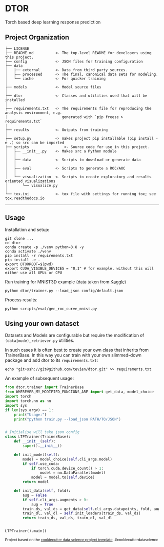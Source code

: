 DTOR
==============================

Torch based deep learning response prediction

Project Organization
------------

    ├── LICENSE
    ├── README.md          <- The top-level README for developers using this project.
    ├── config             <- JSON files for training configuration
    ├── data
    │   ├── external       <- Data from third party sources.
    │   ├── processed      <- The final, canonical data sets for modeling.
    │   └── cache          <- For quicker training
    │
    ├── models             <- Model source files
    │
    ├── dtor               <- Classes and utilities used that will be installed
    │
    ├── requirements.txt   <- The requirements file for reproducing the analysis environment, e.g.
    │                         generated with `pip freeze > requirements.txt`
    |
    ├── results            <- Outputs from training
    │
    ├── setup.py           <- makes project pip installable (pip install -e .) so src can be imported
    ├── scripts                <- Source code for use in this project.
    │   ├── __init__.py    <- Makes src a Python module
    │   │
    │   ├── data           <- Scripts to download or generate data
    │   │
    │   ├── eval           <- Scripts to generate a ROC/AUC
    │   │
    │   └── visualization  <- Scripts to create exploratory and results oriented visualizations
    │       └── visualize.py
    │
    └── tox.ini            <- tox file with settings for running tox; see tox.readthedocs.io


--------

Usage
-----

Installation and setup:
```shell script
git clone ...
cd dtor
conda create -p ./venv python=3.8 -y
conda activate ./venv
pip install -r requirements.txt
pip install -e .
export DTORROOT=$(pwd)
export CUDA_VISIBLE_DEVICES = "0,1" # for example, without this will either use all GPUs or CPU
```

Run training for MNIST3D example (data taken from [Kaggle](https://www.kaggle.com/daavoo/3d-mnist))
```shell script
python dtor/trainer.py --load_json config/default.json 
```

Process results:
```shell script
python scripts/eval/gen_roc_curve_mnist.py
```

Using your own dataset
-----

Datasets and Models are configurable but require the modification of `(data|mode)_retriever.py` utilities.

In such cases it is often best to create your own class that inherits from TrainerBase.
In this way you can train with your own slimmed-down package and add dtor to its `requirements.txt`:
```shell script
echo "git+ssh://git@github.com/tevien/dtor.git" >> requirements.txt
```

An example of subsequent usage:
```python
from dtor.trainer import TrainerBase
from WHEREVER_MY_MODIFIED_FUNCIONS_ARE import get_data, model_choice
import torch
import torch.nn as nn
import sys
if len(sys.argv) == 1:
    print("Usage:")
    print("python train.py --load_json PATH/TO/JSON")


# Initialise will take json config
class LTPTrainer(TrainerBase):
    def __init__(self):
        super().__init__()

    def init_model(self):
        model = model_choice(self.cli_args.model)
        if self.use_cuda:
            if torch.cuda.device_count() > 1:
                model = nn.DataParallel(model)
            model = model.to(self.device)
        return model

    def init_data(self, fold):
        aug = False
        if self.cli_args.augments > 0:
            aug = True
        train_ds, val_ds = get_data(self.cli_args.datapoints, fold, aug=aug)
        train_dl, val_dl = self.init_loaders(train_ds, val_ds)
        return train_ds, val_ds, train_dl, val_dl


LTPTrainer().main()
```

<p><small>Project based on the <a target="_blank" href="https://drivendata.github.io/cookiecutter-data-science/">cookiecutter data science project template</a>. #cookiecutterdatascience</small></p>
